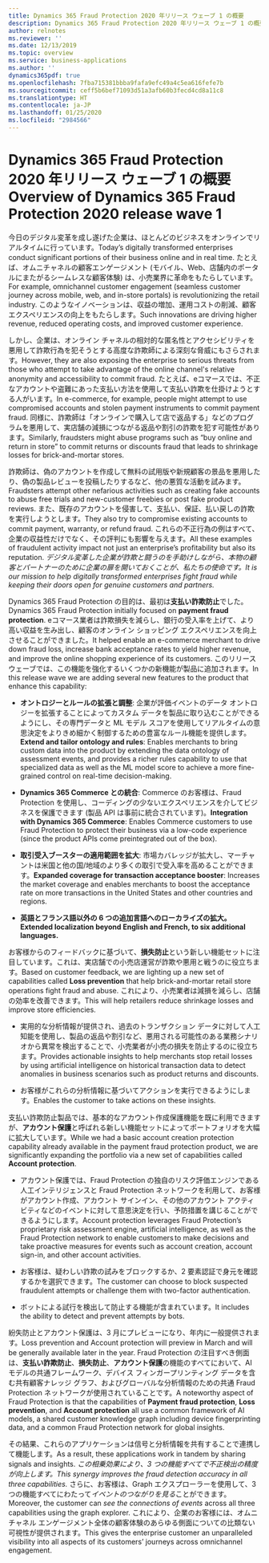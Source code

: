 ```yaml
---
title: Dynamics 365 Fraud Protection 2020 年リリース ウェーブ 1 の概要
description: Dynamics 365 Fraud Protection 2020 年リリース ウェーブ 1 の概要
author: relnotes
ms.reviewer: ''
ms.date: 12/13/2019
ms.topic: overview
ms.service: business-applications
ms.author: ''
dynamics365pdf: true
ms.openlocfilehash: 7fba715381bbba9fafa9efc49a4c5ea616fefe7b
ms.sourcegitcommit: ceff5b6bef71093d51a3afb60b3fecd4cd8a11c8
ms.translationtype: HT
ms.contentlocale: ja-JP
ms.lasthandoff: 01/25/2020
ms.locfileid: "2984566"
---
```

# <a name="overview-of-dynamics-365-fraud-protection-2020-release-wave-1"></a><span data-ttu-id="593e6-103">Dynamics 365 Fraud Protection 2020 年リリース ウェーブ 1 の概要</span><span class="sxs-lookup"><span data-stu-id="593e6-103">Overview of Dynamics 365 Fraud Protection 2020 release wave 1</span></span> 

<span data-ttu-id="593e6-104">今日のデジタル変革を成し遂げた企業は、ほとんどのビジネスをオンラインでリアルタイムに行っています。</span><span class="sxs-lookup"><span data-stu-id="593e6-104">Today’s digitally transformed enterprises conduct significant portions of their business online and in real time.</span></span> <span data-ttu-id="593e6-105">たとえば、オムニチャネルの顧客エンゲージメント (モバイル、Web、店舗内のポータルにまたがるシームレスな顧客体験) は、小売業界に革命をもたらしています。</span><span class="sxs-lookup"><span data-stu-id="593e6-105">For example, omnichannel customer engagement (seamless customer journey across mobile, web, and in-store portals) is revolutionizing the retail industry.</span></span> <span data-ttu-id="593e6-106">このようなイノベーションは、収益の増加、運用コストの削減、顧客エクスペリエンスの向上をもたらします。</span><span class="sxs-lookup"><span data-stu-id="593e6-106">Such innovations are driving higher revenue, reduced operating costs, and improved customer experience.</span></span> 

<span data-ttu-id="593e6-107">しかし、企業は、オンライン チャネルの相対的な匿名性とアクセシビリティを悪用して詐欺行為を犯そうとする高度な詐欺師による深刻な脅威にもさらされます。</span><span class="sxs-lookup"><span data-stu-id="593e6-107">However, they are also exposing the enterprise to serious threats from those who attempt to take advantage of the online channel's relative anonymity and accessibility to commit fraud.</span></span> <span data-ttu-id="593e6-108">たとえば、eコマースでは、不正なアカウントや盗難にあった支払い方法を使用して支払い詐欺を仕掛けようとする人がいます。</span><span class="sxs-lookup"><span data-stu-id="593e6-108">In e-commerce, for example, people might attempt to use compromised accounts and stolen payment instruments to commit payment fraud.</span></span> <span data-ttu-id="593e6-109">同様に、詐欺師は「オンラインで購入して店で返品する」などのプログラムを悪用して、実店舗の減損につながる返品や割引の詐欺を犯す可能性があります。</span><span class="sxs-lookup"><span data-stu-id="593e6-109">Similarly, fraudsters might abuse programs such as “buy online and return in store” to commit returns or discounts fraud that leads to shrinkage losses for brick-and-mortar stores.</span></span> 

<span data-ttu-id="593e6-110">詐欺師は、偽のアカウントを作成して無料の試用版や新規顧客の景品を悪用したり、偽の製品レビューを投稿したりするなど、他の悪質な活動を試みます。</span><span class="sxs-lookup"><span data-stu-id="593e6-110">Fraudsters attempt other nefarious activities such as creating fake accounts to abuse free trials and new-customer freebies or post fake product reviews.</span></span> <span data-ttu-id="593e6-111">また、既存のアカウントを侵害して、支払い、保証、払い戻しの詐欺を実行しようとします。</span><span class="sxs-lookup"><span data-stu-id="593e6-111">They also try to compromise existing accounts to commit payment, warranty, or refund fraud.</span></span> <span data-ttu-id="593e6-112">これらの不正行為の例はすべて、企業の収益性だけでなく、その評判にも影響を与えます。</span><span class="sxs-lookup"><span data-stu-id="593e6-112">All these examples of fraudulent activity impact not just an enterprise’s profitability but also its reputation.</span></span> <span data-ttu-id="593e6-113">*デジタル変革した企業が詐欺と闘うのを手助けしながら、本物の顧客とパートナーのために企業の扉を開いておくことが、私たちの使命です。*</span><span class="sxs-lookup"><span data-stu-id="593e6-113">*It is our mission to help digitally transformed enterprises fight fraud while keeping their doors open for genuine customers and partners.*</span></span> 

<span data-ttu-id="593e6-114">Dynamics 365 Fraud Protection の目的は、最初は**支払い詐欺防止**でした。</span><span class="sxs-lookup"><span data-stu-id="593e6-114">Dynamics 365 Fraud Protection initially focused on **payment fraud protection**.</span></span> <span data-ttu-id="593e6-115">eコマース業者は詐欺損失を減らし、銀行の受入率を上げて、より高い収益を生み出し、顧客のオンライン ショッピング エクスペリエンスを向上させることができました。</span><span class="sxs-lookup"><span data-stu-id="593e6-115">It helped enable an e-commerce merchant to drive down fraud loss, increase bank acceptance rates to yield higher revenue, and improve the online shopping experience of its customers.</span></span> <span data-ttu-id="593e6-116">このリリース ウェーブでは、この機能を強化するいくつかの新機能が製品に追加されます。</span><span class="sxs-lookup"><span data-stu-id="593e6-116">In this release wave we are adding several new features to the product that enhance this capability:</span></span> 

- <span data-ttu-id="593e6-117">**オントロジーとルールの拡張と調整**: 企業が評価イベントのデータ オントロジーを拡張することによってカスタム データを製品に取り込むことができるようにし、その専門データと ML モデル スコアを使用してリアルタイムの意思決定をよりきめ細かく制御するための豊富なルール機能を提供します。</span><span class="sxs-lookup"><span data-stu-id="593e6-117">**Extend and tailor ontology and rules**: Enables merchants to bring custom data into the product by extending the data ontology of assessment events, and provides a richer rules capability to use that specialized data as well as the ML model score to achieve a more fine-grained control on real-time decision-making.</span></span> 

- <span data-ttu-id="593e6-118">**Dynamics 365 Commerce との統合**: Commerce のお客様は、Fraud Protection を使用し、コーディングの少ないエクスペリエンスを介してビジネスを保護できます (製品 API は事前に統合されています)。</span><span class="sxs-lookup"><span data-stu-id="593e6-118">**Integration with Dynamics 365 Commerce**: Enables Commerce customers to use Fraud Protection to protect their business via a low-code experience (since the product APIs come preintegrated out of the box).</span></span> 

- <span data-ttu-id="593e6-119">**取引受入ブースターの適用範囲を拡大**: 市場カバレッジが拡大し、マーチャントは米国と他の国/地域のより多くの取引で受入率を高めることができます。</span><span class="sxs-lookup"><span data-stu-id="593e6-119">**Expanded coverage for transaction acceptance booster**: Increases the market coverage and enables merchants to boost the acceptance rate on more transactions in the United States and other countries and regions.</span></span> 

- <span data-ttu-id="593e6-120">**英語とフランス語以外の 6 つの追加言語へのローカライズの拡大。**</span><span class="sxs-lookup"><span data-stu-id="593e6-120">**Extended localization beyond English and French, to six additional languages.**</span></span> 

<span data-ttu-id="593e6-121">お客様からのフィードバックに基づいて、**損失防止**という新しい機能セットに注目しています。これは、実店舗での小売店運営が詐欺や悪用と戦うのに役立ちます。</span><span class="sxs-lookup"><span data-stu-id="593e6-121">Based on customer feedback, we are lighting up a new set of capabilities called **Loss prevention** that help brick-and-mortar retail store operations fight fraud and abuse.</span></span> <span data-ttu-id="593e6-122">これにより、小売業者は減損を減らし、店舗の効率を改善できます。</span><span class="sxs-lookup"><span data-stu-id="593e6-122">This will help retailers reduce shrinkage losses and improve store efficiencies.</span></span> 

- <span data-ttu-id="593e6-123">実用的な分析情報が提供され、過去のトランザクション データに対して人工知能を使用し、製品の返品や割引など、悪用される可能性のある業務シナリオから異常を検出することで、小売業者が小売の損失を防止するのに役立ちます。</span><span class="sxs-lookup"><span data-stu-id="593e6-123">Provides actionable insights to help merchants stop retail losses by using artificial intelligence on historical transaction data to detect anomalies in business scenarios such as product returns and discounts.</span></span> 

- <span data-ttu-id="593e6-124">お客様がこれらの分析情報に基づいてアクションを実行できるようにします。</span><span class="sxs-lookup"><span data-stu-id="593e6-124">Enables the customer to take actions on these insights.</span></span> 

<span data-ttu-id="593e6-125">支払い詐欺防止製品では、基本的なアカウント作成保護機能を既に利用できますが、**アカウント保護**と呼ばれる新しい機能セットによってポートフォリオを大幅に拡大しています。</span><span class="sxs-lookup"><span data-stu-id="593e6-125">While we had a basic account creation protection capability already available in the payment fraud protection product, we are significantly expanding the portfolio via a new set of capabilities called **Account protection**.</span></span>  

- <span data-ttu-id="593e6-126">アカウント保護では、Fraud Protection の独自のリスク評価エンジンである人工インテリジェンスと Fraud Protection ネットワークを利用して、お客様がアカウント作成、アカウント サインイン、その他のアカウント アクティビティなどのイベントに対して意思決定を行い、予防措置を講じることができるようにします。</span><span class="sxs-lookup"><span data-stu-id="593e6-126">Account protection leverages Fraud Protection’s proprietary risk assessment engine, artificial intelligence, as well as the Fraud Protection network to enable customers to make decisions and take proactive measures for events such as account creation, account sign-in, and other account activities.</span></span>  

- <span data-ttu-id="593e6-127">お客様は、疑わしい詐欺の試みをブロックするか、2 要素認証で身元を確認するかを選択できます。</span><span class="sxs-lookup"><span data-stu-id="593e6-127">The customer can choose to block suspected fraudulent attempts or challenge them with two-factor authentication.</span></span> 

- <span data-ttu-id="593e6-128">ボットによる試行を検出して防止する機能が含まれています。</span><span class="sxs-lookup"><span data-stu-id="593e6-128">It includes the ability to detect and prevent attempts by bots.</span></span> 

<span data-ttu-id="593e6-129">紛失防止とアカウント保護は、3 月にプレビューになり、年内に一般提供されます。</span><span class="sxs-lookup"><span data-stu-id="593e6-129">Loss prevention and Account protection will preview in March and will be generally available later in the year.</span></span> <span data-ttu-id="593e6-130">Fraud Protection の注目すべき側面は、**支払い詐欺防止**、**損失防止**、**アカウント保護**の機能のすべてにおいて、AI モデルの共通フレームワーク、デバイス フィンガープリンティング データを含む共有顧客ナレッジ グラフ、およびグローバルな分析情報のための共通 Fraud Protection ネットワークが使用されていることです。</span><span class="sxs-lookup"><span data-stu-id="593e6-130">A noteworthy aspect of Fraud Protection is that the capabilities of **Payment fraud protection**, **Loss prevention**, and **Account protection** all use a common framework of AI models, a shared customer knowledge graph including device fingerprinting data, and a common Fraud Protection network for global insights.</span></span> 

<span data-ttu-id="593e6-131">その結果、これらのアプリケーションは信号と分析情報を共有することで連携して機能します。</span><span class="sxs-lookup"><span data-stu-id="593e6-131">As a result, these applications work in tandem by sharing signals and insights.</span></span> <span data-ttu-id="593e6-132">*この相乗効果により、3 つの機能すべてで不正検出の精度が向上します。*</span><span class="sxs-lookup"><span data-stu-id="593e6-132">*This synergy improves the fraud detection accuracy in all three capabilities.*</span></span> <span data-ttu-id="593e6-133">さらに、お客様は、Graph エクスプローラーを使用して、3 つの機能すべてにわたって*イベントのつながりを見る*ことができます。</span><span class="sxs-lookup"><span data-stu-id="593e6-133">Moreover, the customer can *see the connections of events* across all three capabilities using the graph explorer.</span></span> <span data-ttu-id="593e6-134">これにより、企業のお客様には、オムニチャネル エンゲージメント全体の顧客体験のあらゆる側面についての比類ない可視性が提供されます。</span><span class="sxs-lookup"><span data-stu-id="593e6-134">This gives the enterprise customer an unparalleled visibility into all aspects of its customers’ journeys across omnichannel engagement.</span></span> 
